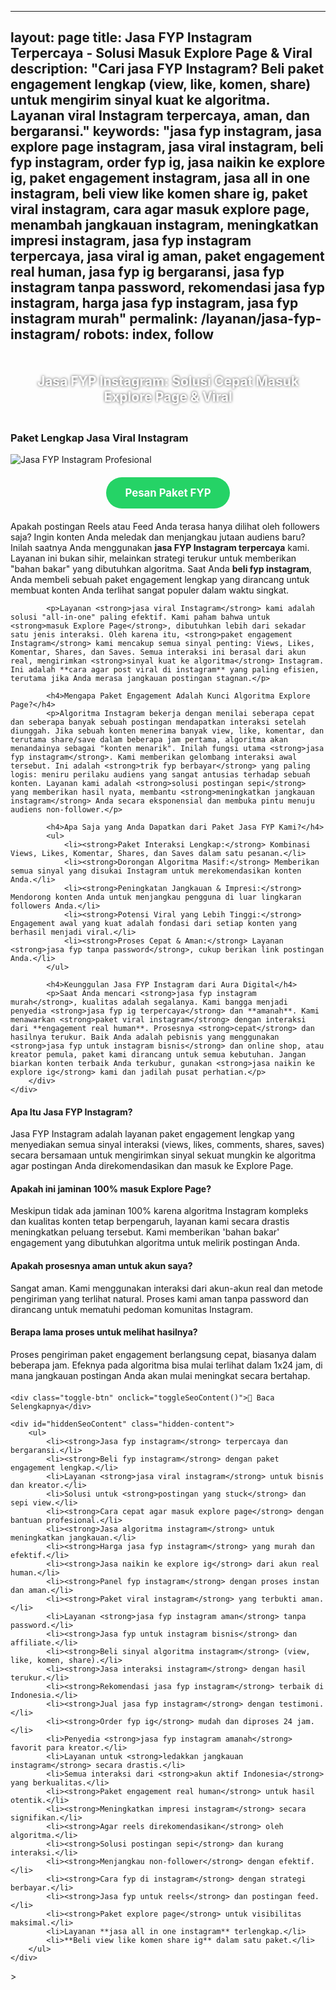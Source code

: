 
---
layout: page
title: Jasa FYP Instagram Terpercaya - Solusi Masuk Explore Page & Viral
description: "Cari jasa FYP Instagram? Beli paket engagement lengkap (view, like, komen, share) untuk mengirim sinyal kuat ke algoritma. Layanan viral Instagram terpercaya, aman, dan bergaransi."
keywords: "jasa fyp instagram, jasa explore page instagram, jasa viral instagram, beli fyp instagram, order fyp ig, jasa naikin ke explore ig, paket engagement instagram, jasa all in one instagram, beli view like komen share ig, paket viral instagram, cara agar masuk explore page, menambah jangkauan instagram, meningkatkan impresi instagram, jasa fyp instagram terpercaya, jasa viral ig aman, paket engagement real human, jasa fyp ig bergaransi, jasa fyp instagram tanpa password, rekomendasi jasa fyp instagram, harga jasa fyp instagram, jasa fyp instagram murah"
permalink: /layanan/jasa-fyp-instagram/
robots: index, follow
---

<script type="application/ld+json">
{
  "@context": "https://schema.org",
  "@graph": [
    {
      "@type": "WebSite",
      "@id": "https://auradigital.id/#website",
      "url": "https://auradigital.id/",
      "name": "auradigital.id"
    },
    {
      "@type": "WebPage",
      "@id": "https://auradigital.id/layanan/jasa-fyp-instagram/#webpage",
      "url": "https://auradigital.id/layanan/jasa-fyp-instagram/",
      "name": "Jasa FYP Instagram | Paket Lengkap untuk Konten Viral & Explore",
      "isPartOf": {
        "@id": "https://auradigital.id/#website"
      },
      "breadcrumb": {
        "@id": "https://auradigital.id/layanan/jasa-fyp-instagram/#breadcrumb"
      },
      "description": "Butuh jasa FYP Instagram? Kami menawarkan paket engagement lengkap untuk mengirim sinyal kuat ke algoritma, membuat video Anda viral, dan menjangkau jutaan penonton di Explore Page."
    },
    {
      "@type": "Service",
      "name": "Jasa FYP & Viral Instagram",
      "serviceType": "Social Media Marketing",
      "provider": {
        "@type": "WebSite",
        "name": "auradigital.id",
        "url": "https://auradigital.id/"
      },
      {
      "areaServed":
        "@type": "Country",
        "name": "Indonesia"
      },
      "description": "Layanan jasa FYP (Explore Page) Instagram profesional untuk bisnis dan kreator. Kami membantu meningkatkan jangkauan postingan Anda melalui paket interaksi lengkap yang terukur dan aman."
    },
    {
      "@type": "BreadcrumbList",
      "@id": "https://auradigital.id/layanan/jasa-fyp-instagram/#breadcrumb",
      "itemListElement": [
        {
          "@type": "ListItem",
          "position": 1,
          "name": "Home",
          "item": "https://auradigital.id/"
        },
        {
          "@type": "ListItem",
          "position": 2,
          "name": "Layanan",
          "item": "https://auradigital.id/layanan/"
        },
        {
          "@type": "ListItem",
          "name": "Jasa FYP Instagram",
          "item": "https://auradigital.id/layanan/jasa-fyp-instagram/"
        }
      ]
    },
    {
      "@type": "FAQPage",
      "mainEntity": [
        {
          "@type": "Question",
          "name": "Apa itu Jasa FYP Instagram?",
          "acceptedAnswer": {
            "@type": "Answer",
            "text": "Jasa FYP Instagram adalah layanan paket engagement lengkap yang menyediakan semua sinyal interaksi (views, likes, comments, shares, saves) yang dibutuhkan untuk meningkatkan peluang postingan Anda direkomendasikan oleh algoritma dan masuk ke Explore Page."
          }
        },
        {
          "@type": "Question",
          "name": "Apakah layanan ini menjamin pasti masuk Explore Page?",
          "acceptedAnswer": {
            "@type": "Answer",
            "text": "Meskipun tidak ada jaminan 100% karena algoritma Instagram kompleks dan kualitas konten tetap berpengaruh, layanan kami secara drastis meningkatkan peluang tersebut. Kami memberikan 'bahan bakar' engagement yang dibutuhkan algoritma untuk melirik dan mempromosikan postingan Anda."
          }
        },
        {
          "@type": "Question",
          "name": "Apakah prosesnya aman untuk akun Instagram saya?",
          "acceptedAnswer": {
            "@type": "Answer",
            "text": "Sangat aman. Kami menggunakan interaksi dari akun-akun real dan metode pengiriman yang natural. Proses kami aman tanpa password dan dirancang untuk mematuhi pedoman komunitas Instagram."
          }
        }
      ]
    }
  ]
}
</script>

<h2 style="text-align: center; color: #fff; text-shadow: 0 0 4px rgba(0,0,0,0.7); padding: 20px 15px;">
    Jasa FYP Instagram: Solusi Cepat Masuk Explore Page & Viral
</h2>

<div class="jasa-top-komen-tiktok-container">
    <div class="service-card" id="jasa-fyp-instagram-card" onclick="toggleService(this)">
        <h3>Paket Lengkap Jasa Viral Instagram</h3>
        <img src="https://raw.githubusercontent.com/AzkaAtta/azkaatta.github.io/main/image/jasa-fyp-instagram.webp" alt="Jasa FYP Instagram Profesional" style="max-width:100%; height:auto;" loading="lazy">
        <a href="https://wa.me/62895402343693?text=Halo,%20saya%20tertarik%20dengan%20Jasa%20FYP%20Instagram.%20Bisa%20info%20lebih%20lanjut?" target="_blank" class="whatsapp-button" style="display: block; width: fit-content; margin: 20px auto; padding: 15px 30px; background-color: #25D366; color: white; text-align: center; text-decoration: none; border-radius: 50px; font-size: 1.2em; font-weight: bold; transition: background-color 0.3s ease;">
            Pesan Paket FYP
        </a>
        <div class="service-description">
            <p>Apakah postingan Reels atau Feed Anda terasa hanya dilihat oleh followers saja? Ingin konten Anda meledak dan menjangkau jutaan audiens baru? Inilah saatnya Anda menggunakan <strong>jasa FYP Instagram terpercaya</strong> kami. Layanan ini bukan sihir, melainkan strategi terukur untuk memberikan "bahan bakar" yang dibutuhkan algoritma. Saat Anda <strong>beli fyp instagram</strong>, Anda membeli sebuah paket engagement lengkap yang dirancang untuk membuat konten Anda terlihat sangat populer dalam waktu singkat.</p>

            <p>Layanan <strong>jasa viral Instagram</strong> kami adalah solusi "all-in-one" paling efektif. Kami paham bahwa untuk <strong>masuk Explore Page</strong>, dibutuhkan lebih dari sekadar satu jenis interaksi. Oleh karena itu, <strong>paket engagement Instagram</strong> kami mencakup semua sinyal penting: Views, Likes, Komentar, Shares, dan Saves. Semua interaksi ini berasal dari akun real, mengirimkan <strong>sinyal kuat ke algoritma</strong> Instagram. Ini adalah **cara agar post viral di instagram** yang paling efisien, terutama jika Anda merasa jangkauan postingan stagnan.</p>

            <h4>Mengapa Paket Engagement Adalah Kunci Algoritma Explore Page?</h4>
            <p>Algoritma Instagram bekerja dengan menilai seberapa cepat dan seberapa banyak sebuah postingan mendapatkan interaksi setelah diunggah. Jika sebuah konten menerima banyak view, like, komentar, dan terutama share/save dalam beberapa jam pertama, algoritma akan menandainya sebagai "konten menarik". Inilah fungsi utama <strong>jasa fyp instagram</strong>. Kami memberikan gelombang interaksi awal tersebut. Ini adalah <strong>trik fyp berbayar</strong> yang paling logis: meniru perilaku audiens yang sangat antusias terhadap sebuah konten. Layanan kami adalah <strong>solusi postingan sepi</strong> yang memberikan hasil nyata, membantu <strong>meningkatkan jangkauan instagram</strong> Anda secara eksponensial dan membuka pintu menuju audiens non-follower.</p>

            <h4>Apa Saja yang Anda Dapatkan dari Paket Jasa FYP Kami?</h4>
            <ul>
                <li><strong>Paket Interaksi Lengkap:</strong> Kombinasi Views, Likes, Komentar, Shares, dan Saves dalam satu pesanan.</li>
                <li><strong>Dorongan Algoritma Masif:</strong> Memberikan semua sinyal yang disukai Instagram untuk merekomendasikan konten Anda.</li>
                <li><strong>Peningkatan Jangkauan & Impresi:</strong> Mendorong konten Anda untuk menjangkau pengguna di luar lingkaran followers Anda.</li>
                <li><strong>Potensi Viral yang Lebih Tinggi:</strong> Engagement awal yang kuat adalah fondasi dari setiap konten yang berhasil menjadi viral.</li>
                <li><strong>Proses Cepat & Aman:</strong> Layanan <strong>jasa fyp tanpa password</strong>, cukup berikan link postingan Anda.</li>
            </ul>

            <h4>Keunggulan Jasa FYP Instagram dari Aura Digital</h4>
            <p>Saat Anda mencari <strong>jasa fyp instagram murah</strong>, kualitas adalah segalanya. Kami bangga menjadi penyedia <strong>jasa fyp ig terpercaya</strong> dan **amanah**. Kami menawarkan <strong>paket viral instagram</strong> dengan interaksi dari **engagement real human**. Prosesnya <strong>cepat</strong> dan hasilnya terukur. Baik Anda adalah pebisnis yang menggunakan <strong>jasa fyp untuk instagram bisnis</strong> dan online shop, atau kreator pemula, paket kami dirancang untuk semua kebutuhan. Jangan biarkan konten terbaik Anda terkubur, gunakan <strong>jasa naikin ke explore ig</strong> kami dan jadilah pusat perhatian.</p>
        </div>
    </div>
</div>

<style>
  /* Struktur CSS Anda tidak diubah */
</style>

<div class="accordion">
  <div class="accordion-item">
    <div class="accordion-title"><h4>Apa Itu Jasa FYP Instagram?</h4></div>
    <div class="accordion-content">
      Jasa FYP Instagram adalah layanan paket engagement lengkap yang menyediakan semua sinyal interaksi (views, likes, comments, shares, saves) secara bersamaan untuk mengirimkan sinyal sekuat mungkin ke algoritma agar postingan Anda direkomendasikan dan masuk ke Explore Page.
    </div>
  </div>

  <div class="accordion-item">
    <div class="accordion-title"><h4>Apakah ini jaminan 100% masuk Explore Page?</h4></div>
    <div class="accordion-content">
      Meskipun tidak ada jaminan 100% karena algoritma Instagram kompleks dan kualitas konten tetap berpengaruh, layanan kami secara drastis meningkatkan peluang tersebut. Kami memberikan 'bahan bakar' engagement yang dibutuhkan algoritma untuk melirik postingan Anda.
    </div>
  </div>

  <div class="accordion-item">
    <div class="accordion-title"><h4>Apakah prosesnya aman untuk akun saya?</h4></div>
    <div class="accordion-content">
      Sangat aman. Kami menggunakan interaksi dari akun-akun real dan metode pengiriman yang terlihat natural. Proses kami aman tanpa password dan dirancang untuk mematuhi pedoman komunitas Instagram.
    </div>
  </div>
  
  <div class="accordion-item">
    <div class="accordion-title"><h4>Berapa lama proses untuk melihat hasilnya?</h4></div>
    <div class="accordion-content">
      Proses pengiriman paket engagement berlangsung cepat, biasanya dalam beberapa jam. Efeknya pada algoritma bisa mulai terlihat dalam 1x24 jam, di mana jangkauan postingan Anda akan mulai meningkat secara bertahap.
    </div>
  </div>
</div>

<script>
  // Struktur JS Anda tidak diubah
</script>


<style>
  /* Struktur CSS Anda tidak diubah */
</style>

<div class="toggle-container">

    <div class="toggle-btn" onclick="toggleSeoContent()">📌 Baca Selengkapnya</div>
    
    <div id="hiddenSeoContent" class="hidden-content">
        <ul>
            <li><strong>Jasa fyp instagram</strong> terpercaya dan bergaransi.</li>
            <li><strong>Beli fyp instagram</strong> dengan paket engagement lengkap.</li>
            <li>Layanan <strong>jasa viral instagram</strong> untuk bisnis dan kreator.</li>
            <li>Solusi untuk <strong>postingan yang stuck</strong> dan sepi view.</li>
            <li><strong>Cara cepat agar masuk explore page</strong> dengan bantuan profesional.</li>
            <li><strong>Jasa algoritma instagram</strong> untuk meningkatkan jangkauan.</li>
            <li><strong>Harga jasa fyp instagram</strong> yang murah dan efektif.</li>
            <li><strong>Jasa naikin ke explore ig</strong> dari akun real human.</li>
            <li><strong>Panel fyp instagram</strong> dengan proses instan dan aman.</li>
            <li><strong>Paket viral instagram</strong> yang terbukti aman.</li>
            <li>Layanan <strong>jasa fyp instagram aman</strong> tanpa password.</li>
            <li><strong>Jasa fyp untuk instagram bisnis</strong> dan affiliate.</li>
            <li><strong>Beli sinyal algoritma instagram</strong> (view, like, komen, share).</li>
            <li><strong>Jasa interaksi instagram</strong> dengan hasil terukur.</li>
            <li><strong>Rekomendasi jasa fyp instagram</strong> terbaik di Indonesia.</li>
            <li><strong>Jual jasa fyp instagram</strong> dengan testimoni.</li>
            <li><strong>Order fyp ig</strong> mudah dan diproses 24 jam.</li>
            <li>Penyedia <strong>jasa fyp instagram amanah</strong> favorit para kreator.</li>
            <li>Layanan untuk <strong>ledakkan jangkauan instagram</strong> secara drastis.</li>
            <li>Semua interaksi dari <strong>akun aktif Indonesia</strong> yang berkualitas.</li>
            <li><strong>Paket engagement real human</strong> untuk hasil otentik.</li>
            <li><strong>Meningkatkan impresi instagram</strong> secara signifikan.</li>
            <li><strong>Agar reels direkomendasikan</strong> oleh algoritma.</li>
            <li><strong>Solusi postingan sepi</strong> dan kurang interaksi.</li>
            <li><strong>Menjangkau non-follower</strong> dengan efektif.</li>
            <li><strong>Cara fyp di instagram</strong> dengan strategi berbayar.</li>
            <li><strong>Jasa fyp untuk reels</strong> dan postingan feed.</li>
            <li><strong>Paket explore page</strong> untuk visibilitas maksimal.</li>
            <li>Layanan **jasa all in one instagram** terlengkap.</li>
            <li>**Beli view like komen share ig** dalam satu paket.</li>
        </ul>
    </div>
</div>

<style>
    .toggle-container {
        margin-top: 20px; 
    }
    .toggle-btn {
        cursor: pointer;
        /* Warna tombol diubah agar kontras dengan background gelap */
        color: #67e8f9; /* Biru Cyan Terang */
        text-decoration: underline;
        display: inline-block;
        font-weight: bold;
        text-shadow: 0 1px 2px rgba(0,0,0,0.5);
    }
    .hidden-content {
        /* KUNCI #1: Konten disembunyikan di awal */
        display: none; 
        
        /* KUNCI #2: Style diubah menjadi transparan & teks putih */
        background: rgba(0, 0, 0, 0.25); /* Background semi-transparan gelap */
        backdrop-filter: blur(8px);
        color: #ffffff; /* Warna teks utama menjadi putih */
        border: 1px solid rgba(255, 255, 255, 0.15); /* Border efek kaca */
        
        margin-top: 15px;
        padding: 20px;
        border-radius: 12px;
        text-shadow: 0 1px 2px rgba(0,0,0,0.5); /* Bayangan agar teks mudah dibaca */
    }
    .hidden-content ul {
        margin: 0;
        padding-left: 20px;
    }
    .hidden-content li {
        margin-bottom: 8px;
    }
    .hidden-content strong {
        color: #93c5fd; /* Warna biru muda untuk keyword */
    }
</style>>

<script>
    function toggleSeoContent() {
        var content = document.getElementById("hiddenSeoContent");
        var button = document.querySelector(".toggle-btn");
        
        // Cek apakah konten sedang tersembunyi atau tidak
        if (content.style.display === "none" || content.style.display === "") {
            content.style.display = "block";
            button.textContent = "📌 Tutup Selengkapnya";
        } else {
            content.style.display = "none";
            button.textContent = "📌 Baca Selengkapnya";
        }
    }
</script>
<script>
    // Struktur JS Anda tidak diubah
</script>
